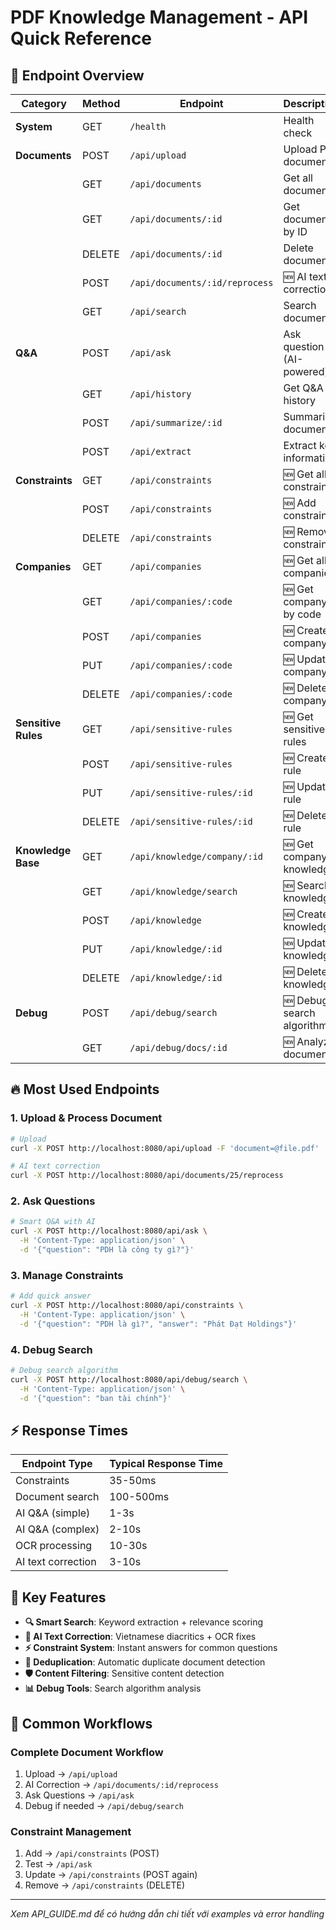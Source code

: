 # PDF Knowledge Management - API Quick Reference

## 🚀 Endpoint Overview

| Category | Method | Endpoint | Description |
|----------|--------|----------|-------------|
| **System** | GET | `/health` | Health check |
| **Documents** | POST | `/api/upload` | Upload PDF document |
| | GET | `/api/documents` | Get all documents |
| | GET | `/api/documents/:id` | Get document by ID |
| | DELETE | `/api/documents/:id` | Delete document |
| | POST | `/api/documents/:id/reprocess` | 🆕 AI text correction |
| | GET | `/api/search` | Search documents |
| **Q&A** | POST | `/api/ask` | Ask question (AI-powered) |
| | GET | `/api/history` | Get Q&A history |
| | POST | `/api/summarize/:id` | Summarize document |
| | POST | `/api/extract` | Extract key information |
| **Constraints** | GET | `/api/constraints` | 🆕 Get all constraints |
| | POST | `/api/constraints` | 🆕 Add constraint |
| | DELETE | `/api/constraints` | 🆕 Remove constraint |
| **Companies** | GET | `/api/companies` | 🆕 Get all companies |
| | GET | `/api/companies/:code` | 🆕 Get company by code |
| | POST | `/api/companies` | 🆕 Create company |
| | PUT | `/api/companies/:code` | 🆕 Update company |
| | DELETE | `/api/companies/:code` | 🆕 Delete company |
| **Sensitive Rules** | GET | `/api/sensitive-rules` | 🆕 Get sensitive rules |
| | POST | `/api/sensitive-rules` | 🆕 Create rule |
| | PUT | `/api/sensitive-rules/:id` | 🆕 Update rule |
| | DELETE | `/api/sensitive-rules/:id` | 🆕 Delete rule |
| **Knowledge Base** | GET | `/api/knowledge/company/:id` | 🆕 Get company knowledge |
| | GET | `/api/knowledge/search` | 🆕 Search knowledge |
| | POST | `/api/knowledge` | 🆕 Create knowledge |
| | PUT | `/api/knowledge/:id` | 🆕 Update knowledge |
| | DELETE | `/api/knowledge/:id` | 🆕 Delete knowledge |
| **Debug** | POST | `/api/debug/search` | 🆕 Debug search algorithm |
| | GET | `/api/debug/docs/:id` | 🆕 Analyze document |

## 🔥 Most Used Endpoints

### 1. Upload & Process Document
```bash
# Upload
curl -X POST http://localhost:8080/api/upload -F 'document=@file.pdf'

# AI text correction
curl -X POST http://localhost:8080/api/documents/25/reprocess
```

### 2. Ask Questions
```bash
# Smart Q&A with AI
curl -X POST http://localhost:8080/api/ask \
  -H 'Content-Type: application/json' \
  -d '{"question": "PDH là công ty gì?"}'
```

### 3. Manage Constraints
```bash
# Add quick answer
curl -X POST http://localhost:8080/api/constraints \
  -H 'Content-Type: application/json' \
  -d '{"question": "PDH là gì?", "answer": "Phát Đạt Holdings"}'
```

### 4. Debug Search
```bash
# Debug search algorithm
curl -X POST http://localhost:8080/api/debug/search \
  -H 'Content-Type: application/json' \
  -d '{"question": "ban tài chính"}'
```

## ⚡ Response Times

| Endpoint Type | Typical Response Time |
|---------------|----------------------|
| Constraints | 35-50ms |
| Document search | 100-500ms |
| AI Q&A (simple) | 1-3s |
| AI Q&A (complex) | 2-10s |
| OCR processing | 10-30s |
| AI text correction | 3-10s |

## 🎯 Key Features

- **🔍 Smart Search**: Keyword extraction + relevance scoring
- **🧠 AI Text Correction**: Vietnamese diacritics + OCR fixes
- **⚡ Constraint System**: Instant answers for common questions
- **🔄 Deduplication**: Automatic duplicate document detection
- **🛡️ Content Filtering**: Sensitive content detection
- **📊 Debug Tools**: Search algorithm analysis

## 🔧 Common Workflows

### Complete Document Workflow
1. Upload → `/api/upload`
2. AI Correction → `/api/documents/:id/reprocess`
3. Ask Questions → `/api/ask`
4. Debug if needed → `/api/debug/search`

### Constraint Management
1. Add → `/api/constraints` (POST)
2. Test → `/api/ask`
3. Update → `/api/constraints` (POST again)
4. Remove → `/api/constraints` (DELETE)

---
*Xem API_GUIDE.md để có hướng dẫn chi tiết với examples và error handling* 